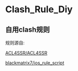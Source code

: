 # Clash_Rule_Diy

## 自用clash规则

规则源自:

[ACL4SSR/ACL4SSR](https://github.com/ACL4SSR/ACL4SSR/tree/master)

[blackmatrix7/ios_rule_script](https://github.com/blackmatrix7/ios_rule_script/tree/master)
